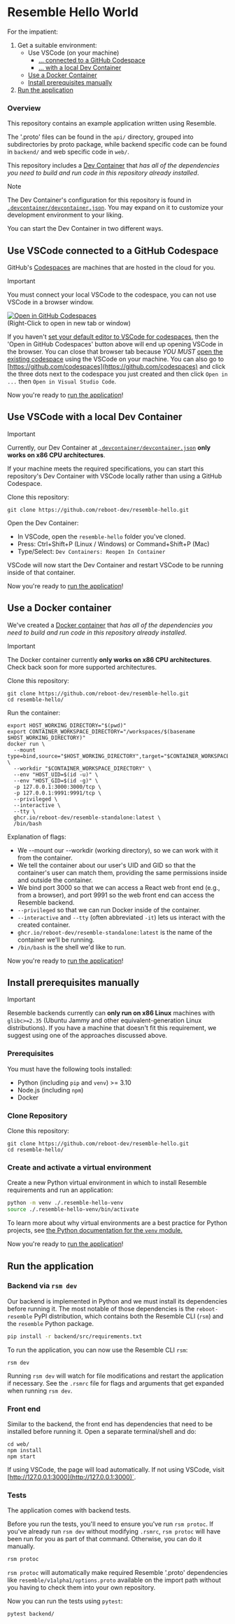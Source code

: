 # Resemble Hello World

For the impatient:
1. Get a suitable environment:
    * Use VSCode (on your machine)
        * [... connected to a GitHub Codespace](#use-vscode-connected-to-a-github-codespace)
        * [... with a local Dev Container](#use-vscode-with-a-local-dev-container)
    * [Use a Docker Container](#use-a-docker-container)
    * [Install prerequisites manually](#install-prerequisites-manually)
2. [Run the application](#run-the-application)

### Overview

This repository contains an example application written using Resemble.

The '.proto' files can be found in the `api/` directory, grouped into
subdirectories by proto package, while backend specific code can be
found in `backend/` and web specific code in `web/`.

This repository includes a [Dev Container](https://containers.dev/) that _has all of the dependencies you need to build and run code in this repository already installed_.

> [!NOTE]
> The Dev Container's configuration for this repository is found in
> [`.devcontainer/devcontainer.json`](main/.devcontainer/devcontainer.json). You
> may expand on it to customize your development environment to your
> liking.

You can start the Dev Container in two different ways.

<a id="use-vscode-connected-to-a-github-codespace"></a>
## Use VSCode connected to a GitHub Codespace

GitHub's [Codespaces](https://github.com/features/codespaces) are machines that
are hosted in the cloud for you.

> [!IMPORTANT]
> You must connect your local VSCode to the codespace, you can not use VSCode in a browser window.

[![Open in GitHub Codespaces](https://github.com/codespaces/badge.svg)](https://codespaces.new/reboot-dev/resemble-hello)
<br>
(Right-Click to open in new tab or window)

If you haven't [set your default editor to VSCode for codespaces](https://docs.github.com/en/codespaces/customizing-your-codespace/setting-your-default-editor-for-github-codespaces), then the 'Open in GitHub Codespaces' button above will end up opening VSCode in the browser. You can close that browser tab because _YOU MUST_ [open the existing codespace](https://docs.github.com/en/codespaces/developing-in-codespaces/opening-an-existing-codespace?tool=vscode) using the VSCode on your machine. You can also go to [https://github.com/codespaces](https://github.com/codespaces) and click the three dots next to the codespace you just created and then click `Open in ...` then `Open in Visual Studio Code`.

Now you're ready to [run the application](#run-the-application)!

<a id="use-vscode-with-a-local-dev-container"></a>
## Use VSCode with a local Dev Container

> [!IMPORTANT]
> Currently, our Dev Container at [`.devcontainer/devcontainer.json`](main/.devcontainer/devcontainer.json) **only works on x86 CPU architectures**.

If your machine meets the required specifications, you can start this
repository's Dev Container with VSCode locally rather than using a GitHub Codespace.

Clone this repository:

<!-- TODO: fetch this snippet from a test. -->

```shell
git clone https://github.com/reboot-dev/resemble-hello.git
```

Open the Dev Container:

- In VSCode, open the `resemble-hello` folder you've cloned.
- Press: Ctrl+Shift+P (Linux / Windows) or Command+Shift+P (Mac)
- Type/Select: `Dev Containers: Reopen In Container`

VSCode will now start the Dev Container and restart VSCode to be running
inside of that container.

Now you're ready to [run the application](#run-the-application)!

<a id="use-a-docker-container"></a>
## Use a Docker container

We've created a [Docker container](ghcr.io/reboot-dev/resemble-standalone) that _has all of the dependencies you need to build and run code in this repository already installed_.
> [!IMPORTANT]
> The Docker container currently **only works on x86 CPU architectures**. Check back soon for more supported architectures.

Clone this repository:

```shell
git clone https://github.com/reboot-dev/resemble-hello.git
cd resemble-hello/
```

Run the container:

```shell
export HOST_WORKING_DIRECTORY="$(pwd)"
export CONTAINER_WORKSPACE_DIRECTORY="/workspaces/$(basename $HOST_WORKING_DIRECTORY)"
docker run \
  --mount type=bind,source="$HOST_WORKING_DIRECTORY",target="$CONTAINER_WORKSPACE_DIRECTORY" \
  --workdir "$CONTAINER_WORKSPACE_DIRECTORY" \
  --env "HOST_UID=$(id -u)" \
  --env "HOST_GID=$(id -g)" \
  -p 127.0.0.1:3000:3000/tcp \
  -p 127.0.0.1:9991:9991/tcp \
  --privileged \
  --interactive \
  --tty \
  ghcr.io/reboot-dev/resemble-standalone:latest \
  /bin/bash
```

Explanation of flags:
* We --mount our --workdir (working directory), so we can work with it from the container.
* We tell the container about our user's UID and GID so that the container's
  user can match them, providing the same permissions inside and outside the
  container.
* We bind port 3000 so that we can access a React web front end (e.g., from a browser), and port 9991 so the web front end can access the Resemble backend.
* `--privileged` so that we can run Docker inside of the container.
* `--interactive` and `--tty` (often abbreviated `-it`) lets us interact with
  the created container.
* `ghcr.io/reboot-dev/resemble-standalone:latest` is the name of the container we'll be running.
* `/bin/bash` is the shell we'd like to run.

Now you're ready to [run the application](#run-the-application)!

<a id="install-prerequisites-manually"></a>
## Install prerequisites manually

> [!IMPORTANT]
> Resemble backends currently can **only run on x86 Linux** machines with
> `glibc>=2.35` (Ubuntu Jammy and other equivalent-generation Linux
> distributions). If you have a machine that doesn't fit this requirement, we
> suggest using one of the approaches discussed above.
### Prerequisites

You must have the following tools installed:

- Python (including `pip` and `venv`) >= 3.10
- Node.js (including `npm`)
- Docker

### Clone Repository

Clone this repository:

```shell
git clone https://github.com/reboot-dev/resemble-hello.git
cd resemble-hello/
```

### Create and activate a virtual environment

Create a new Python virtual environment in which to install Resemble
requirements and run an application:

```sh
python -m venv ./.resemble-hello-venv
source ./.resemble-hello-venv/bin/activate
```

To learn more about why virtual environments are a best practice for Python
projects, see [the Python documentation for the `venv` module.](https://docs.python.org/3/library/venv.html)

Now you're ready to [run the application](#run-the-application)!

<a id="run-the-application"></a>
## Run the application

### Backend via `rsm dev`

Our backend is implemented in Python and we must install its dependencies before
running it. The most notable of those dependencies is the `reboot-resemble` PyPI
distribution, which contains both the Resemble CLI (`rsm`) and the `resemble`
Python package.

```sh
pip install -r backend/src/requirements.txt
```

To run the application, you can now use the Resemble CLI `rsm`:

```shell
rsm dev
```

Running `rsm dev` will watch for file modifications and restart the
application if necessary. See the `.rsmrc` file for flags and
arguments that get expanded when running `rsm dev`.

### Front end

Similar to the backend, the front end has dependencies that need to be installed before running it. Open a separate terminal/shell and do:
```shell
cd web/
npm install
npm start
```
If using VSCode, the page will load automatically.
If not using VSCode, visit [http://127.0.0.1:3000](http://127.0.0.1:3000)`.

### Tests

The application comes with backend tests.

Before you run the tests, you'll
need to ensure you've run `rsm protoc`.  If you've already run `rsm dev`
without modifying `.rsmrc`, `rsm protoc` will have been run for you as
part of that command.
Otherwise, you can do it manually.

```sh
rsm protoc
```

`rsm protoc` will automatically make required Resemble '.proto'
dependencies like `resemble/v1alpha1/options.proto` available on the
import path without you having to check them into your own repository.

Now you can run the tests using `pytest`:

```sh
pytest backend/
```
